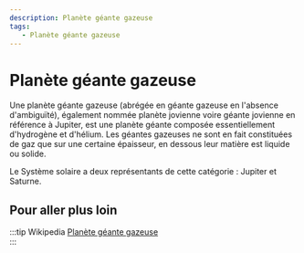 ```yaml
---
description: Planète géante gazeuse
tags:
   - Planète géante gazeuse
---
```


# Planète géante gazeuse

Une planète géante gazeuse (abrégée en géante gazeuse en l'absence d'ambiguïté), également nommée planète jovienne voire géante jovienne en référence à Jupiter, est une planète géante composée essentiellement d'hydrogène et d'hélium. Les géantes gazeuses ne sont en fait constituées de gaz que sur une certaine épaisseur, en dessous leur matière est liquide ou solide.

Le Système solaire a deux représentants de cette catégorie : Jupiter et Saturne. 

## Pour aller plus loin

:::tip Wikipedia
[Planète géante gazeuse](https://fr.wikipedia.org/wiki/Planète_géante_gazeuse)  
:::

